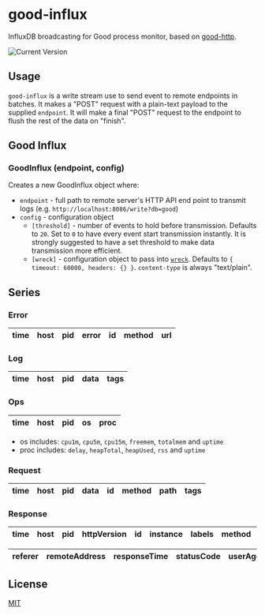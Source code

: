 # good-influx

InfluxDB broadcasting for Good process monitor, based on [good-http](https://github.com/hapijs/good-http).

![Current Version](https://img.shields.io/npm/v/good-influx.svg)

## Usage

`good-influx` is a write stream use to send event to remote endpoints in batches. It makes a "POST" request with a plain-text payload to the supplied `endpoint`. It will make a final "POST" request to the endpoint to flush the rest of the data on "finish".

## Good Influx
### GoodInflux (endpoint, config)

Creates a new GoodInflux object where:

- `endpoint` - full path to remote server's HTTP API end point to transmit logs (e.g. `http://localhost:8086/write?db=good`)
- `config` - configuration object
	- `[threshold]` - number of events to hold before transmission. Defaults to `20`. Set to `0` to have every event start transmission instantly. It is strongly suggested to have a set threshold to make data transmission more efficient.
  - `[wreck]` - configuration object to pass into [`wreck`](https://github.com/hapijs/wreck#advanced). Defaults to `{ timeout: 60000, headers: {} }`. `content-type` is always "text/plain".


## Series

### Error

time | host | pid | error | id | method | url
-----|------|-----|-------|----|--------|----

### Log

time | host | pid | data | tags
-----|------|-----|------|-----

### Ops

time | host | pid | os | proc
-----|------|-----|----|-----

- os includes: `cpu1m`, `cpu5m`, `cpu15m`, `freemem`, `totalmem` and `uptime`
- proc includes: `delay`, `heapTotal`, `heapUsed`, `rss` and `uptime`

### Request

time | host | pid | data | id | method | path | tags
-----|------|-----|------|----|--------|------|-----

### Response

time | host | pid | httpVersion | id | instance | labels | method | path | query |
-----|------|-----|-------------|----|----------|--------|--------|------|-------|

referer | remoteAddress | responseTime | statusCode | userAgent
---------|---------------|--------------|------------|----------


## License

[MIT](LICENSE.txt)

